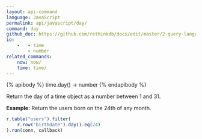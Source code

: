 ```yaml
---
layout: api-command 
language: JavaScript
permalink: api/javascript/day/
command: day 
github_doc: https://github.com/rethinkdb/docs/edit/master/2-query-language/api/javascript/dates-and-times/day.md
io:
    -   - time
        - number
related_commands:
    now: now/
    time: time/
---
```


{% apibody %}
time.day() &rarr; number
{% endapibody %}

Return the day of a time object as a number between 1 and 31.

__Example:__ Return the users born on the 24th of any month.

```js
r.table("users").filter(
    r.row("birthdate").day().eq(24)
).run(conn, callback)
```



